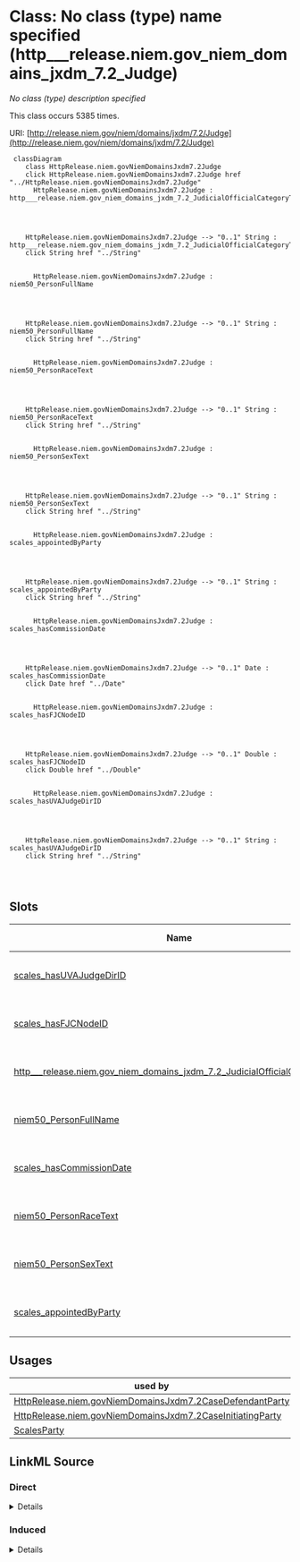 

# Class: No class (type) name specified (http___release.niem.gov_niem_domains_jxdm_7.2_Judge)


_No class (type) description specified_






This class occurs 5385 times.


URI: [http://release.niem.gov/niem/domains/jxdm/7.2/Judge](http://release.niem.gov/niem/domains/jxdm/7.2/Judge)






```mermaid
 classDiagram
    class HttpRelease.niem.govNiemDomainsJxdm7.2Judge
    click HttpRelease.niem.govNiemDomainsJxdm7.2Judge href "../HttpRelease.niem.govNiemDomainsJxdm7.2Judge"
      HttpRelease.niem.govNiemDomainsJxdm7.2Judge : http___release.niem.gov_niem_domains_jxdm_7.2_JudicialOfficialCategoryText
        
          
    
    
    HttpRelease.niem.govNiemDomainsJxdm7.2Judge --> "0..1" String : http___release.niem.gov_niem_domains_jxdm_7.2_JudicialOfficialCategoryText
    click String href "../String"

        
      HttpRelease.niem.govNiemDomainsJxdm7.2Judge : niem50_PersonFullName
        
          
    
    
    HttpRelease.niem.govNiemDomainsJxdm7.2Judge --> "0..1" String : niem50_PersonFullName
    click String href "../String"

        
      HttpRelease.niem.govNiemDomainsJxdm7.2Judge : niem50_PersonRaceText
        
          
    
    
    HttpRelease.niem.govNiemDomainsJxdm7.2Judge --> "0..1" String : niem50_PersonRaceText
    click String href "../String"

        
      HttpRelease.niem.govNiemDomainsJxdm7.2Judge : niem50_PersonSexText
        
          
    
    
    HttpRelease.niem.govNiemDomainsJxdm7.2Judge --> "0..1" String : niem50_PersonSexText
    click String href "../String"

        
      HttpRelease.niem.govNiemDomainsJxdm7.2Judge : scales_appointedByParty
        
          
    
    
    HttpRelease.niem.govNiemDomainsJxdm7.2Judge --> "0..1" String : scales_appointedByParty
    click String href "../String"

        
      HttpRelease.niem.govNiemDomainsJxdm7.2Judge : scales_hasCommissionDate
        
          
    
    
    HttpRelease.niem.govNiemDomainsJxdm7.2Judge --> "0..1" Date : scales_hasCommissionDate
    click Date href "../Date"

        
      HttpRelease.niem.govNiemDomainsJxdm7.2Judge : scales_hasFJCNodeID
        
          
    
    
    HttpRelease.niem.govNiemDomainsJxdm7.2Judge --> "0..1" Double : scales_hasFJCNodeID
    click Double href "../Double"

        
      HttpRelease.niem.govNiemDomainsJxdm7.2Judge : scales_hasUVAJudgeDirID
        
          
    
    
    HttpRelease.niem.govNiemDomainsJxdm7.2Judge --> "0..1" String : scales_hasUVAJudgeDirID
    click String href "../String"

        
      
```




<!-- no inheritance hierarchy -->


## Slots

| Name | Cardinality and Range | Description | Inheritance | Occurrences |
| ---  | --- | --- | --- | --- |
| [scales_hasUVAJudgeDirID](../slots/scales_hasUVAJudgeDirID.md) | 0..1 <br/> [xsd:string](http://www.w3.org/2001/XMLSchema#string) | No slot (predicate) description specified <br/>  | direct | 988 |
| [scales_hasFJCNodeID](../slots/scales_hasFJCNodeID.md) | 0..1 <br/> [xsd:double](http://www.w3.org/2001/XMLSchema#double) | No slot (predicate) description specified <br/>  | direct | 3855 |
| [http___release.niem.gov_niem_domains_jxdm_7.2_JudicialOfficialCategoryText](../slots/http___release.niem.gov_niem_domains_jxdm_7.2_JudicialOfficialCategoryText.md) | 0..1 <br/> [xsd:string](http://www.w3.org/2001/XMLSchema#string) | No slot (predicate) description specified <br/>  | direct | 5385 |
| [niem50_PersonFullName](../slots/niem50_PersonFullName.md) | 0..1 <br/> [xsd:string](http://www.w3.org/2001/XMLSchema#string) | No slot (predicate) description specified <br/>  | direct | 5385 |
| [scales_hasCommissionDate](../slots/scales_hasCommissionDate.md) | 0..1 <br/> [xsd:date](http://www.w3.org/2001/XMLSchema#date) | No slot (predicate) description specified <br/>  | direct | 4253 |
| [niem50_PersonRaceText](../slots/niem50_PersonRaceText.md) | 0..1 <br/> [xsd:string](http://www.w3.org/2001/XMLSchema#string) | No slot (predicate) description specified <br/>  | direct | 3762 |
| [niem50_PersonSexText](../slots/niem50_PersonSexText.md) | 0..1 <br/> [xsd:string](http://www.w3.org/2001/XMLSchema#string) | No slot (predicate) description specified <br/>  | direct | 3762 |
| [scales_appointedByParty](../slots/scales_appointedByParty.md) | 0..1 <br/> [xsd:string](http://www.w3.org/2001/XMLSchema#string) | No slot (predicate) description specified <br/>  | direct | 3912 |





## Usages

| used by | used in | type | used |
| ---  | --- | --- | --- |
| [HttpRelease.niem.govNiemDomainsJxdm7.2CaseDefendantParty](../classes/HttpRelease.niem.govNiemDomainsJxdm7.2CaseDefendantParty.md) | [scales_isInstanceOfEntity](../slots/scales_isInstanceOfEntity.md) | any_of[range] | [HttpRelease.niem.govNiemDomainsJxdm7.2Judge](../classes/HttpRelease.niem.govNiemDomainsJxdm7.2Judge.md) |
| [HttpRelease.niem.govNiemDomainsJxdm7.2CaseInitiatingParty](../classes/HttpRelease.niem.govNiemDomainsJxdm7.2CaseInitiatingParty.md) | [scales_isInstanceOfEntity](../slots/scales_isInstanceOfEntity.md) | any_of[range] | [HttpRelease.niem.govNiemDomainsJxdm7.2Judge](../classes/HttpRelease.niem.govNiemDomainsJxdm7.2Judge.md) |
| [ScalesParty](../classes/ScalesParty.md) | [scales_isInstanceOfEntity](../slots/scales_isInstanceOfEntity.md) | any_of[range] | [HttpRelease.niem.govNiemDomainsJxdm7.2Judge](../classes/HttpRelease.niem.govNiemDomainsJxdm7.2Judge.md) |











## LinkML Source

<!-- TODO: investigate https://stackoverflow.com/questions/37606292/how-to-create-tabbed-code-blocks-in-mkdocs-or-sphinx -->

### Direct

<details>

```yaml
name: http___release.niem.gov_niem_domains_jxdm_7.2_Judge
conforms_to: No schema conformance document specified
annotations:
  count:
    tag: count
    value: 5385
description: No class (type) description specified
title: No class (type) name specified
from_schema: scales-kg
rank: 1000
slots:
- scales_hasUVAJudgeDirID
- scales_hasFJCNodeID
- http___release.niem.gov_niem_domains_jxdm_7.2_JudicialOfficialCategoryText
- niem50_PersonFullName
- scales_hasCommissionDate
- niem50_PersonRaceText
- niem50_PersonSexText
- scales_appointedByParty
slot_usage:
  http___release.niem.gov_niem_domains_jxdm_7.2_JudicialOfficialCategoryText:
    name: http___release.niem.gov_niem_domains_jxdm_7.2_JudicialOfficialCategoryText
    annotations:
      string:
        tag: string
        value: 5385
  niem50_PersonFullName:
    name: niem50_PersonFullName
    annotations:
      string:
        tag: string
        value: 5385
  niem50_PersonRaceText:
    name: niem50_PersonRaceText
    annotations:
      string:
        tag: string
        value: 3762
  niem50_PersonSexText:
    name: niem50_PersonSexText
    annotations:
      string:
        tag: string
        value: 3762
  scales_appointedByParty:
    name: scales_appointedByParty
    annotations:
      string:
        tag: string
        value: 3912
  scales_hasCommissionDate:
    name: scales_hasCommissionDate
    annotations:
      date:
        tag: date
        value: 4253
  scales_hasFJCNodeID:
    name: scales_hasFJCNodeID
    annotations:
      double:
        tag: double
        value: 3855
  scales_hasUVAJudgeDirID:
    name: scales_hasUVAJudgeDirID
    annotations:
      string:
        tag: string
        value: 988
class_uri: http://release.niem.gov/niem/domains/jxdm/7.2/Judge

```
</details>

### Induced

<details>

```yaml
name: http___release.niem.gov_niem_domains_jxdm_7.2_Judge
conforms_to: No schema conformance document specified
annotations:
  count:
    tag: count
    value: 5385
description: No class (type) description specified
title: No class (type) name specified
from_schema: scales-kg
rank: 1000
slot_usage:
  http___release.niem.gov_niem_domains_jxdm_7.2_JudicialOfficialCategoryText:
    name: http___release.niem.gov_niem_domains_jxdm_7.2_JudicialOfficialCategoryText
    annotations:
      string:
        tag: string
        value: 5385
  niem50_PersonFullName:
    name: niem50_PersonFullName
    annotations:
      string:
        tag: string
        value: 5385
  niem50_PersonRaceText:
    name: niem50_PersonRaceText
    annotations:
      string:
        tag: string
        value: 3762
  niem50_PersonSexText:
    name: niem50_PersonSexText
    annotations:
      string:
        tag: string
        value: 3762
  scales_appointedByParty:
    name: scales_appointedByParty
    annotations:
      string:
        tag: string
        value: 3912
  scales_hasCommissionDate:
    name: scales_hasCommissionDate
    annotations:
      date:
        tag: date
        value: 4253
  scales_hasFJCNodeID:
    name: scales_hasFJCNodeID
    annotations:
      double:
        tag: double
        value: 3855
  scales_hasUVAJudgeDirID:
    name: scales_hasUVAJudgeDirID
    annotations:
      string:
        tag: string
        value: 988
attributes:
  scales_hasUVAJudgeDirID:
    name: scales_hasUVAJudgeDirID
    annotations:
      string:
        tag: string
        value: 988
    description: No slot (predicate) description specified
    examples:
    - object:
        example_object: mag-261
        example_object_type: string
        example_predicate: scales:hasUVAJudgeDirID
        example_subject: scales:/JudgeEntity/SJ000079
        example_subject_type: http___release.niem.gov_niem_domains_jxdm_7.2_Judge
    from_schema: scales-kg
    rank: 1000
    slot_uri: scales:hasUVAJudgeDirID
    alias: scales_hasUVAJudgeDirID
    owner: http___release.niem.gov_niem_domains_jxdm_7.2_Judge
    domain_of:
    - http___release.niem.gov_niem_domains_jxdm_7.2_Judge
    range: string
  scales_hasFJCNodeID:
    name: scales_hasFJCNodeID
    annotations:
      double:
        tag: double
        value: 3855
    description: No slot (predicate) description specified
    examples:
    - object:
        example_object: '1388511.0'
        example_object_type: double
        example_predicate: scales:hasFJCNodeID
        example_subject: scales:/JudgeEntity/SJ000002
        example_subject_type: http___release.niem.gov_niem_domains_jxdm_7.2_Judge
    from_schema: scales-kg
    rank: 1000
    slot_uri: scales:hasFJCNodeID
    alias: scales_hasFJCNodeID
    owner: http___release.niem.gov_niem_domains_jxdm_7.2_Judge
    domain_of:
    - http___release.niem.gov_niem_domains_jxdm_7.2_Judge
    range: double
  http___release.niem.gov_niem_domains_jxdm_7.2_JudicialOfficialCategoryText:
    name: http___release.niem.gov_niem_domains_jxdm_7.2_JudicialOfficialCategoryText
    annotations:
      string:
        tag: string
        value: 5385
    description: No slot (predicate) description specified
    examples:
    - object:
        example_object: FJC Judge
        example_object_type: string
        example_predicate: http://release.niem.gov/niem/domains/jxdm/7.2/JudicialOfficialCategoryText
        example_subject: scales:/JudgeEntity/SJ000002
        example_subject_type: http___release.niem.gov_niem_domains_jxdm_7.2_Judge
    from_schema: scales-kg
    rank: 1000
    slot_uri: http://release.niem.gov/niem/domains/jxdm/7.2/JudicialOfficialCategoryText
    alias: http___release.niem.gov_niem_domains_jxdm_7.2_JudicialOfficialCategoryText
    owner: http___release.niem.gov_niem_domains_jxdm_7.2_Judge
    domain_of:
    - http___release.niem.gov_niem_domains_jxdm_7.2_Judge
    range: string
  niem50_PersonFullName:
    name: niem50_PersonFullName
    annotations:
      string:
        tag: string
        value: 5385
    description: No slot (predicate) description specified
    examples:
    - object:
        example_object: Judge Gonzalo P. Curiel
        example_object_type: string
        example_predicate: niem50:PersonFullName
        example_subject: scales:/Agent/casd;;3:16-cv-01644_a2
        example_subject_type: None
    - object:
        example_object: SCALES-Party-Hash-A832763C1FE77A32B6DE912B9C77F80C
        example_object_type: string
        example_predicate: niem50:PersonFullName
        example_subject: scales:/Agent/casd;;3:16-cv-01644_a3
        example_subject_type: http___release.niem.gov_niem_domains_jxdm_7.2_CaseInitiatingAttorney
    - object:
        example_object: Ryan A. Sausedo
        example_object_type: string
        example_predicate: niem50:PersonFullName
        example_subject: scales:/Agent/casd;;3:16-cv-01644_a5
        example_subject_type: http___release.niem.gov_niem_domains_jxdm_7.2_CaseDefenseAttorney
    - object:
        example_object: Benjamin Gilford
        example_object_type: string
        example_predicate: niem50:PersonFullName
        example_subject: scales:/Agent/casd;;3:16-cv-01645_a20
        example_subject_type: http___release.niem.gov_niem_domains_jxdm_7.2_Attorney
    - object:
        example_object: Carroll O Switzer
        example_object_type: string
        example_predicate: niem50:PersonFullName
        example_subject: scales:/JudgeEntity/SJ000002
        example_subject_type: http___release.niem.gov_niem_domains_jxdm_7.2_Judge
    from_schema: scales-kg
    rank: 1000
    slot_uri: niem50:PersonFullName
    alias: niem50_PersonFullName
    owner: http___release.niem.gov_niem_domains_jxdm_7.2_Judge
    domain_of:
    - http___release.niem.gov_niem_domains_jxdm_7.2_Attorney
    - http___release.niem.gov_niem_domains_jxdm_7.2_CaseDefenseAttorney
    - http___release.niem.gov_niem_domains_jxdm_7.2_CaseInitiatingAttorney
    - http___release.niem.gov_niem_domains_jxdm_7.2_Judge
    range: string
  scales_hasCommissionDate:
    name: scales_hasCommissionDate
    annotations:
      date:
        tag: date
        value: 4253
    description: No slot (predicate) description specified
    examples:
    - object:
        example_object: '1980-01-01'
        example_object_type: date
        example_predicate: scales:hasCommissionDate
        example_subject: scales:/JudgeEntity/SJ000184
        example_subject_type: http___release.niem.gov_niem_domains_jxdm_7.2_Judge
    from_schema: scales-kg
    rank: 1000
    slot_uri: scales:hasCommissionDate
    alias: scales_hasCommissionDate
    owner: http___release.niem.gov_niem_domains_jxdm_7.2_Judge
    domain_of:
    - http___release.niem.gov_niem_domains_jxdm_7.2_Judge
    range: date
  niem50_PersonRaceText:
    name: niem50_PersonRaceText
    annotations:
      string:
        tag: string
        value: 3762
    description: No slot (predicate) description specified
    examples:
    - object:
        example_object: White
        example_object_type: string
        example_predicate: niem50:PersonRaceText
        example_subject: scales:/JudgeEntity/SJ000002
        example_subject_type: http___release.niem.gov_niem_domains_jxdm_7.2_Judge
    from_schema: scales-kg
    rank: 1000
    slot_uri: niem50:PersonRaceText
    alias: niem50_PersonRaceText
    owner: http___release.niem.gov_niem_domains_jxdm_7.2_Judge
    domain_of:
    - http___release.niem.gov_niem_domains_jxdm_7.2_Judge
    range: string
  niem50_PersonSexText:
    name: niem50_PersonSexText
    annotations:
      string:
        tag: string
        value: 3762
    description: No slot (predicate) description specified
    examples:
    - object:
        example_object: Male
        example_object_type: string
        example_predicate: niem50:PersonSexText
        example_subject: scales:/JudgeEntity/SJ000002
        example_subject_type: http___release.niem.gov_niem_domains_jxdm_7.2_Judge
    from_schema: scales-kg
    rank: 1000
    slot_uri: niem50:PersonSexText
    alias: niem50_PersonSexText
    owner: http___release.niem.gov_niem_domains_jxdm_7.2_Judge
    domain_of:
    - http___release.niem.gov_niem_domains_jxdm_7.2_Judge
    range: string
  scales_appointedByParty:
    name: scales_appointedByParty
    annotations:
      string:
        tag: string
        value: 3912
    description: No slot (predicate) description specified
    examples:
    - object:
        example_object: Democratic
        example_object_type: string
        example_predicate: scales:appointedByParty
        example_subject: scales:/JudgeEntity/SJ000002
        example_subject_type: http___release.niem.gov_niem_domains_jxdm_7.2_Judge
    from_schema: scales-kg
    rank: 1000
    slot_uri: scales:appointedByParty
    alias: scales_appointedByParty
    owner: http___release.niem.gov_niem_domains_jxdm_7.2_Judge
    domain_of:
    - http___release.niem.gov_niem_domains_jxdm_7.2_Judge
    range: string
class_uri: http://release.niem.gov/niem/domains/jxdm/7.2/Judge

```
</details>